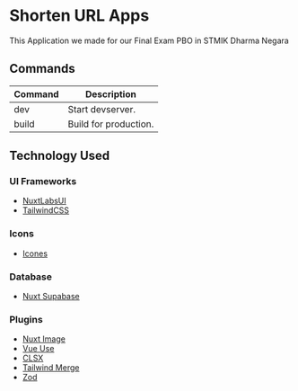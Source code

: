 # Shorten URL Apps
This Application we made for our Final Exam PBO in STMIK Dharma Negara

## Commands

| Command | Description           |
| ------- | --------------------- |
| dev     | Start devserver.      |
| build   | Build for production. |

## Technology Used

### UI Frameworks

- [NuxtLabsUI](https://ui.nuxtlabs.com/getting-started/)
- [TailwindCSS](https://tailwindcss.com/)

### Icons

- [Icones](https://icones.js.org/)

### Database

- [Nuxt Supabase](https://pinia.vuejs.org)

### Plugins

- [Nuxt Image](https://image.nuxtjs.org/)
- [Vue Use](https://vueuse.org/)
- [CLSX](https://www.npmjs.com/package/clsx)
- [Tailwind Merge](https://www.npmjs.com/package/tailwind-merge)
- [Zod](https://zod.dev/)
<!-- Devan -->